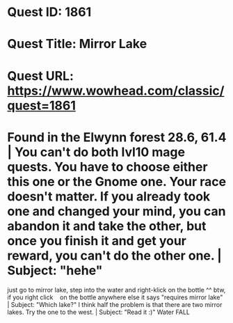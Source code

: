 # Quest ID: 1861
# Quest Title: Mirror Lake
# Quest URL: https://www.wowhead.com/classic/quest=1861
# Found in the Elwynn forest 28.6, 61.4 | You can't do both lvl10 mage quests. You have to choose either this one or the Gnome one. Your race doesn't matter. If you already took one and changed your mind, you can abandon it and take the other, but once you finish it and get your reward, you can't do the other one. | Subject: "hehe"
just go to mirror lake, step into the water and right-klick on the bottle ^^ btw, if you right click   
on the bottle anywhere else it says "requires mirror lake" | Subject: "Which lake?"
I think half the problem is that there are two mirror lakes. Try the one to the west. | Subject: "Read it :)"
Water FALL